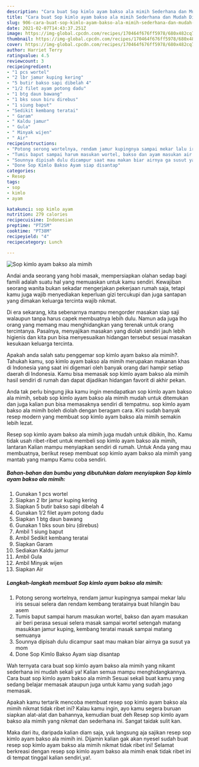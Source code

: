 ```yaml
---
description: "Cara buat Sop kimlo ayam bakso ala mimih Sederhana dan Mudah Dibuat"
title: "Cara buat Sop kimlo ayam bakso ala mimih Sederhana dan Mudah Dibuat"
slug: 906-cara-buat-sop-kimlo-ayam-bakso-ala-mimih-sederhana-dan-mudah-dibuat
date: 2021-02-07T14:43:37.251Z
image: https://img-global.cpcdn.com/recipes/170464f676ff5978/680x482cq70/sop-kimlo-ayam-bakso-ala-mimih-foto-resep-utama.jpg
thumbnail: https://img-global.cpcdn.com/recipes/170464f676ff5978/680x482cq70/sop-kimlo-ayam-bakso-ala-mimih-foto-resep-utama.jpg
cover: https://img-global.cpcdn.com/recipes/170464f676ff5978/680x482cq70/sop-kimlo-ayam-bakso-ala-mimih-foto-resep-utama.jpg
author: Harriet Terry
ratingvalue: 4.5
reviewcount: 3
recipeingredient:
- "1 pcs wortel"
- "2 lbr jamur kuping kering"
- "5 butir bakso sapi dibelah 4"
- "1/2 filet ayam potong dadu"
- "1 btg daun bawang"
- "1 bks soun biru direbus"
- "1 siung baput"
- "Sedikit kembang teratai"
- " Garam"
- " Kaldu jamur"
- " Gula"
- " Minyak wijen"
- " Air"
recipeinstructions:
- "Potong serong wortelnya, rendam jamur kupingnya sampai mekar lalu iris sesuai selera dan rendam kembang teratainya buat hilangin bau asem"
- "Tumis baput sampai harum masukan wortel, bakso dan ayam masukan air beri perasa sesuai selera masak sampai wortel setengah matang masukkan jamur kuping, kembang teratai masak sampai matang semuanya"
- "Sounnya dipisah dulu dicampur saat mau makan biar airnya ga susut ya mom"
- "Done Sop Kimlo Bakso Ayam siap disantap"
categories:
- Resep
tags:
- sop
- kimlo
- ayam

katakunci: sop kimlo ayam 
nutrition: 279 calories
recipecuisine: Indonesian
preptime: "PT25M"
cooktime: "PT38M"
recipeyield: "4"
recipecategory: Lunch

---
```



![Sop kimlo ayam bakso ala mimih](https://img-global.cpcdn.com/recipes/170464f676ff5978/680x482cq70/sop-kimlo-ayam-bakso-ala-mimih-foto-resep-utama.jpg)

Andai anda seorang yang hobi masak, mempersiapkan olahan sedap bagi famili adalah suatu hal yang memuaskan untuk kamu sendiri. Kewajiban seorang  wanita bukan sekadar mengerjakan pekerjaan rumah saja, tetapi kamu juga wajib menyediakan keperluan gizi tercukupi dan juga santapan yang dimakan keluarga tercinta wajib nikmat.

Di era  sekarang, kita sebenarnya mampu mengorder masakan siap saji walaupun tanpa harus capek membuatnya lebih dulu. Namun ada juga lho orang yang memang mau menghidangkan yang terenak untuk orang tercintanya. Pasalnya, menyajikan masakan yang diolah sendiri jauh lebih higienis dan kita pun bisa menyesuaikan hidangan tersebut sesuai masakan kesukaan keluarga tercinta. 



Apakah anda salah satu penggemar sop kimlo ayam bakso ala mimih?. Tahukah kamu, sop kimlo ayam bakso ala mimih merupakan makanan khas di Indonesia yang saat ini digemari oleh banyak orang dari hampir setiap daerah di Indonesia. Kamu bisa memasak sop kimlo ayam bakso ala mimih hasil sendiri di rumah dan dapat dijadikan hidangan favorit di akhir pekan.

Anda tak perlu bingung jika kamu ingin mendapatkan sop kimlo ayam bakso ala mimih, sebab sop kimlo ayam bakso ala mimih mudah untuk ditemukan dan juga kalian pun bisa memasaknya sendiri di tempatmu. sop kimlo ayam bakso ala mimih boleh diolah dengan beragam cara. Kini sudah banyak resep modern yang membuat sop kimlo ayam bakso ala mimih semakin lebih lezat.

Resep sop kimlo ayam bakso ala mimih juga mudah untuk dibikin, lho. Kamu tidak usah ribet-ribet untuk membeli sop kimlo ayam bakso ala mimih, lantaran Kalian mampu menyiapkan sendiri di rumah. Untuk Anda yang mau membuatnya, berikut resep membuat sop kimlo ayam bakso ala mimih yang mantab yang mampu Kamu coba sendiri.

<!--inarticleads1-->

##### Bahan-bahan dan bumbu yang dibutuhkan dalam menyiapkan Sop kimlo ayam bakso ala mimih:

1. Gunakan 1 pcs wortel
1. Siapkan 2 lbr jamur kuping kering
1. Siapkan 5 butir bakso sapi dibelah 4
1. Gunakan 1/2 filet ayam potong dadu
1. Siapkan 1 btg daun bawang
1. Gunakan 1 bks soun biru (direbus)
1. Ambil 1 siung baput
1. Ambil Sedikit kembang teratai
1. Siapkan  Garam
1. Sediakan  Kaldu jamur
1. Ambil  Gula
1. Ambil  Minyak wijen
1. Siapkan  Air




<!--inarticleads2-->

##### Langkah-langkah membuat Sop kimlo ayam bakso ala mimih:

1. Potong serong wortelnya, rendam jamur kupingnya sampai mekar lalu iris sesuai selera dan rendam kembang teratainya buat hilangin bau asem
1. Tumis baput sampai harum masukan wortel, bakso dan ayam masukan air beri perasa sesuai selera masak sampai wortel setengah matang masukkan jamur kuping, kembang teratai masak sampai matang semuanya
1. Sounnya dipisah dulu dicampur saat mau makan biar airnya ga susut ya mom
1. Done Sop Kimlo Bakso Ayam siap disantap




Wah ternyata cara buat sop kimlo ayam bakso ala mimih yang nikamt sederhana ini mudah sekali ya! Kalian semua mampu menghidangkannya. Cara buat sop kimlo ayam bakso ala mimih Sesuai sekali buat kamu yang sedang belajar memasak ataupun juga untuk kamu yang sudah jago memasak.

Apakah kamu tertarik mencoba membuat resep sop kimlo ayam bakso ala mimih nikmat tidak ribet ini? Kalau kamu ingin, ayo kamu segera buruan siapkan alat-alat dan bahannya, kemudian buat deh Resep sop kimlo ayam bakso ala mimih yang nikmat dan sederhana ini. Sangat taidak sulit kan. 

Maka dari itu, daripada kalian diam saja, yuk langsung aja sajikan resep sop kimlo ayam bakso ala mimih ini. Dijamin kalian gak akan nyesel sudah buat resep sop kimlo ayam bakso ala mimih nikmat tidak ribet ini! Selamat berkreasi dengan resep sop kimlo ayam bakso ala mimih enak tidak ribet ini di tempat tinggal kalian sendiri,ya!.

